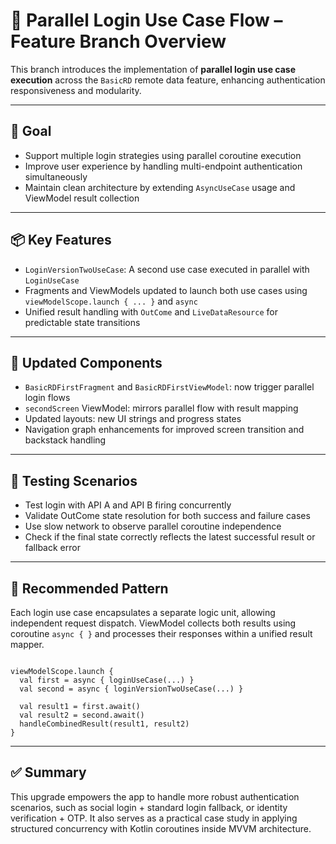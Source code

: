 <h1>🔐 Parallel Login Use Case Flow – Feature Branch Overview</h1>

<p>This branch introduces the implementation of <strong>parallel login use case execution</strong> across the <code>BasicRD</code> remote data feature, enhancing authentication responsiveness and modularity.</p>

<hr />

<h2>🎯 Goal</h2>
<ul>
  <li>Support multiple login strategies using parallel coroutine execution</li>
  <li>Improve user experience by handling multi-endpoint authentication simultaneously</li>
  <li>Maintain clean architecture by extending <code>AsyncUseCase</code> usage and ViewModel result collection</li>
</ul>

<hr />

<h2>📦 Key Features</h2>
<ul>
  <li><code>LoginVersionTwoUseCase</code>: A second use case executed in parallel with <code>LoginUseCase</code></li>
  <li>Fragments and ViewModels updated to launch both use cases using <code>viewModelScope.launch { ... }</code> and <code>async</code></li>
  <li>Unified result handling with <code>OutCome</code> and <code>LiveDataResource</code> for predictable state transitions</li>
</ul>

<hr />

<h2>🧱 Updated Components</h2>
<ul>
  <li><code>BasicRDFirstFragment</code> and <code>BasicRDFirstViewModel</code>: now trigger parallel login flows</li>
  <li><code>secondScreen</code> ViewModel: mirrors parallel flow with result mapping</li>
  <li>Updated layouts: new UI strings and progress states</li>
  <li>Navigation graph enhancements for improved screen transition and backstack handling</li>
</ul>

<hr />

<h2>🧪 Testing Scenarios</h2>
<ul>
  <li>Test login with API A and API B firing concurrently</li>
  <li>Validate OutCome state resolution for both success and failure cases</li>
  <li>Use slow network to observe parallel coroutine independence</li>
  <li>Check if the final state correctly reflects the latest successful result or fallback error</li>
</ul>

<hr />

<h2>📄 Recommended Pattern</h2>
<p>Each login use case encapsulates a separate logic unit, allowing independent request dispatch. ViewModel collects both results using coroutine <code>async { }</code> and processes their responses within a unified result mapper.</p>

<pre><code>
viewModelScope.launch {
  val first = async { loginUseCase(...) }
  val second = async { loginVersionTwoUseCase(...) }

  val result1 = first.await()
  val result2 = second.await()
  handleCombinedResult(result1, result2)
}
</code></pre>

<hr />

<h2>✅ Summary</h2>
<p>
  This upgrade empowers the app to handle more robust authentication scenarios, such as social login + standard login fallback, or identity verification + OTP. It also serves as a practical case study in applying structured concurrency with Kotlin coroutines inside MVVM architecture.
</p>

